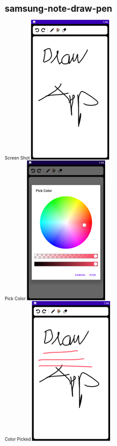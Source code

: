 # samsung-note-draw-pen
Screen Shot
<img src="https://github.com/vpnhan1993/samsung-note-draw-pen/blob/master/screenshot.png" width=50% height=25%><br />
Pick Color
<img src="https://github.com/vpnhan1993/samsung-note-draw-pen/blob/master/pickcolor.png" width=50% height=25%><br />
Color Picked
<img src="https://github.com/vpnhan1993/samsung-note-draw-pen/blob/master/colorred.png" width=50% height=25%>

